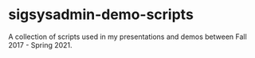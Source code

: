 # sigsysadmin-demo-scripts
A collection of scripts used in my presentations and demos between Fall 2017 - Spring 2021.
